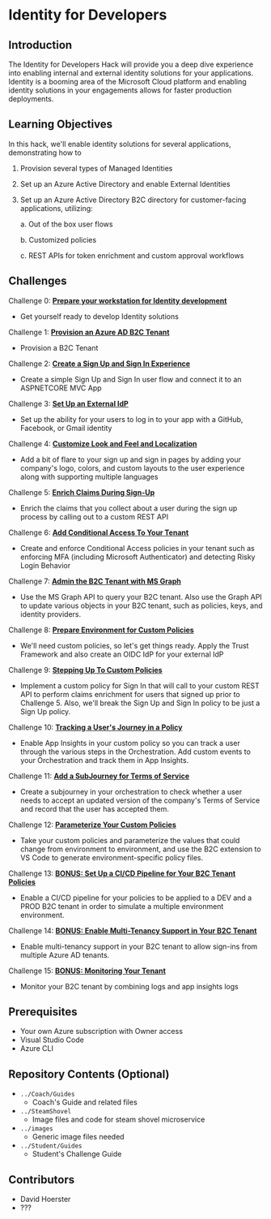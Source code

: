 # Identity for Developers

## Introduction

The Identity for Developers Hack will provide you a deep dive experience into enabling internal and external identity solutions for your applications. Identity is a booming area of the Microsoft Cloud platform and enabling identity solutions in your engagements allows for faster production deployments.

## Learning Objectives

In this hack, we'll enable identity solutions for several applications, demonstrating how to

1. Provision several types of Managed Identities
2. Set up an Azure Active Directory and enable External Identities
3. Set up an Azure Active Directory B2C directory for customer-facing applications, utilizing:

   a. Out of the box user flows

   b. Customized policies

   c. REST APIs for token enrichment and custom approval workflows

## Challenges

Challenge 0: **[Prepare your workstation for Identity development](Student/00-pre-reqs.md)**

- Get yourself ready to develop Identity solutions

Challenge 1: **[Provision an Azure AD B2C Tenant](Student/01-provision-b2c.md)**

- Provision a B2C Tenant

Challenge 2: **[Create a Sign Up and Sign In Experience](Student/02-susi.md)**

- Create a simple Sign Up and Sign In user flow and connect it to an ASPNETCORE MVC App

Challenge 3: **[Set Up an External IdP](Student/03-external-idp.md)**

- Set up the ability for your users to log in to your app with a GitHub, Facebook, or Gmail identity

Challenge 4: **[Customize Look and Feel and Localization](Student/04-l14n.md)**

- Add a bit of flare to your sign up and sign in pages by adding your company's logo, colors, and custom layouts to the user experience along with supporting multiple languages

Challenge 5: **[Enrich Claims During Sign-Up](Student/05-claims-enrichment.md)**

- Enrich the claims that you collect about a user during the sign up process by calling out to a custom REST API

Challenge 6: **[Add Conditional Access To Your Tenant](Student/06-conditional-access.md)**

- Create and enforce Conditional Access policies in your tenant such as enforcing MFA (including Microsoft Authenticator) and detecting Risky Login Behavior

Challenge 7: **[Admin the B2C Tenant with MS Graph](Student/07-admin-graph.md)**

- Use the MS Graph API to query your B2C tenant. Also use the Graph API to update various objects in your B2C tenant, such as policies, keys, and identity providers.

Challenge 8: **[Prepare Environment for Custom Policies](Student/08-prepare-ief.md)**

- We'll need custom policies, so let's get things ready. Apply the Trust Framework and also create an OIDC IdP for your external IdP

Challenge 9: **[Stepping Up To Custom Policies](Student/09-custom-policy.md)**

- Implement a custom policy for Sign In that will call to your custom REST API to perform claims enrichment for users that signed up prior to Challenge 5. Also, we'll break the Sign Up and Sign In policy to be just a Sign Up policy.

Challenge 10: **[Tracking a User's Journey in a Policy](Student/10-appinsights.md)**

- Enable App Insights in your custom policy so you can track a user through the various steps in the Orchestration. Add custom events to your Orchestration and track them in App Insights.

Challenge 11: **[Add a SubJourney for Terms of Service](Student/11-subjourney.md)**

- Create a subjourney in your orchestration to check whether a user needs to accept an updated version of the company's Terms of Service and record that the user has accepted them.

Challenge 12: **[Parameterize Your Custom Policies](Student/12-parameterize.md)**

- Take your custom policies and parameterize the values that could change from environment to environment, and use the B2C extension to VS Code to generate environment-specific policy files.

Challenge 13: **[BONUS: Set Up a CI/CD Pipeline for Your B2C Tenant Policies](Student/13-cicd.md)**

- Enable a CI/CD pipeline for your policies to be applied to a DEV and a PROD B2C tenant in order to simulate a multiple environment environment.

Challenge 14: **[BONUS: Enable Multi-Tenancy Support in Your B2C Tenant](Student/14-multi-tenant.md)**

- Enable multi-tenancy support in your B2C tenant to allow sign-ins from multiple Azure AD tenants.

Challenge 15: **[BONUS: Monitoring Your Tenant](Student/15-monitor.md)**

- Monitor your B2C tenant by combining logs and app insights logs

## Prerequisites

- Your own Azure subscription with Owner access
- Visual Studio Code
- Azure CLI

## Repository Contents (Optional)

- `../Coach/Guides`
  - Coach's Guide and related files
- `../SteamShovel`
  - Image files and code for steam shovel microservice
- `../images`
  - Generic image files needed
- `../Student/Guides`
  - Student's Challenge Guide

## Contributors

- David Hoerster
- ???

